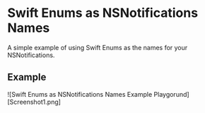 # Swift Enums as NSNotifications Names

A simple example of using Swift Enums as the names for your NSNotifications. 

## Example

![Swift Enums as NSNotifications Names Example Playgorund][Screenshot1.png]